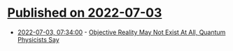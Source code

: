 # [Published on 2022-07-03](index.md)

* [2022-07-03, 07:34:00](https://science.slashdot.org/story/22/07/02/2331223/objective-reality-may-not-exist-at-all-quantum-physicists-say?utm_source=rss1.0mainlinkanon&utm_medium=feed) - [Objective Reality May Not Exist At All, Quantum Physicists Say](https://science.slashdot.org/story/22/07/02/2331223/objective-reality-may-not-exist-at-all-quantum-physicists-say?utm_source=rss1.0mainlinkanon&utm_medium=feed)
